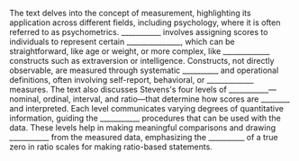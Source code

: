 The text delves into the concept of measurement, highlighting its application across different fields, including psychology, where it is often referred to as psychometrics. ___________ involves assigning scores to individuals to represent certain _______________, which can be straightforward, like age or weight, or more complex, like _____________ constructs such as extraversion or intelligence. Constructs, not directly observable, are measured through systematic __________ and operational definitions, often involving self-report, behavioral, or _____________ measures. The text also discusses Stevens's four levels of ___________—nominal, ordinal, interval, and ratio—that determine how scores are ________ and interpreted. Each level communicates varying degrees of quantitative information, guiding the ___________ procedures that can be used with the data. These levels help in making meaningful comparisons and drawing ___________ from the measured data, emphasizing the __________ of a true zero in ratio scales for making ratio-based statements.